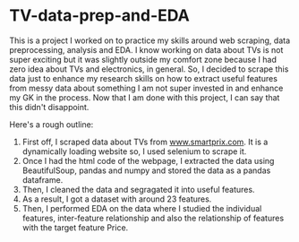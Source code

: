 # TV-data-prep-and-EDA
This is a project I worked on to practice my skills around web scraping, data preprocessing, analysis and EDA. I know working on data about TVs is not super exciting but it was slightly outside my comfort zone because I had zero idea about TVs and electronics, in general. So, I decided to scrape this data just to enhance my research skills on how to extract useful features from messy data about something I am not super invested in and enhance my GK in the process. Now that I am done with this project, I can say that this didn't disappoint.

Here's a rough outline:
1. First off, I scraped data about TVs from www.smartprix.com. It is a dynamically loading website so, I used selenium to scrape it.
2. Once I had the html code of the webpage, I extracted the data using BeautifulSoup, pandas and numpy and stored the data as a pandas dataframe.
3. Then, I cleaned the data and segragated it into useful features.
4. As a result, I got a dataset with around 23 features.
5. Then, I performed EDA on the data where I studied the individual features, inter-feature relationship and also the relationship of features with the target feature Price.
